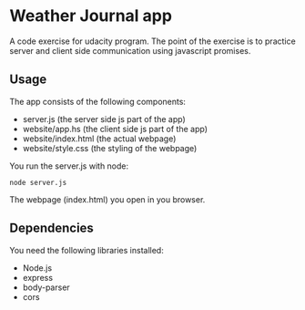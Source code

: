 # Weather Journal app

A code exercise for udacity program. The point of the exercise is to practice
server and client side communication using javascript promises.

## Usage

The app consists of the following components:
- server.js (the server side js part of the app)
- website/app.hs (the client side js part of the app)
- website/index.html (the actual webpage)
- website/style.css (the styling of the webpage)

You run the server.js with node:
````
node server.js
````

The webpage (index.html) you open in you browser.
## Dependencies

You need the following libraries installed:
- Node.js
- express
- body-parser
- cors
